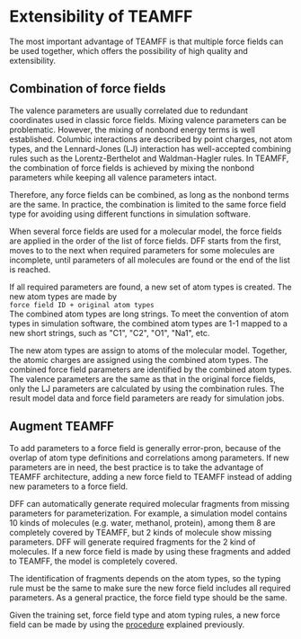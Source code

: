 # Extensibility of TEAMFF

The most important advantage of TEAMFF is that multiple force fields can be used together, which offers the possibility of high quality and extensibility.

## Combination of force fields

The valence parameters are usually correlated due to redundant coordinates used in classic force fields. Mixing valence parameters can be problematic. However, the mixing of nonbond energy terms is well established. Columbic interactions are described by point charges, not atom types, and the Lennard-Jones (LJ) interaction has well-accepted combining rules such as the Lorentz-Berthelot and Waldman-Hagler rules. In TEAMFF, the combination of force fields is achieved by mixing the nonbond parameters while keeping all valence parameters intact.

Therefore, any force fields can be combined, as long as the nonbond terms are the same. In practice, the combination is limited to the same force field type for avoiding using different functions in simulation software.

When several force fields are used for a molecular model, the force fields are applied in the order of the list of force fields. DFF starts from the first, moves to to the next when required parameters for some molecules are incomplete, until parameters of all molecules are found or the end of the list is reached.

If all required parameters are found, a new set of atom types is created. The new atom types are made by \
`force field ID + original atom types` \
The combined atom types are long strings. To meet the convention of atom types in simulation software, the combined atom types are 1-1 mapped to a new short strings, such as "C1", "C2", "O1", "Na1", etc.

The new atom types are assign to atoms of the molecular model. Together, the atomic charges are assigned using the combined atom types. The combined force field parameters are identified by the combined atom types. The valence parameters are the same as that in the original force fields, only the LJ parameters are calculated by using the combination rules. The result model data and force field parameters are ready for simulation jobs.


## Augment TEAMFF

To add parameters to a force field is generally error-pron, because of the overlap of atom type definitions and correlations among parameters. If new parameters are in need, the best practice is to take the advantage of TEAMFF architecture, adding a new force field to TEAMFF instead of adding new parameters to a force field. 

DFF can automatically generate required molecular fragments from missing parameters for parameterization. For example, a simulation model contains 10 kinds of molecules (e.g. water, methanol, protein), among them 8 are completely covered by TEAMFF, but 2 kinds of molecule show missing parameters. DFF will generate required fragments for the 2 kind of molecules. If a new force field is made by using these fragments and added to TEAMFF, the model is completely covered.

The identification of fragments depends on the atom types, so the typing rule must be the same to make sure the new force field includes all required parameters. As a general practice, the force field type should be the same. 

Given the training set, force field type and atom typing rules, a new force field can be made by using the [procedure](./parametrization.md) explained previously. 

